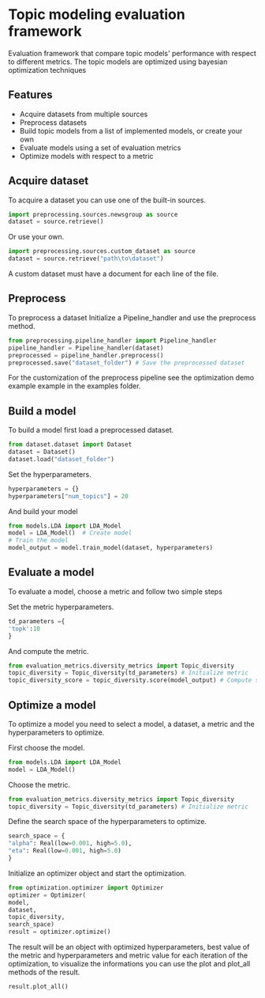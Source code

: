 # Topic modeling evaluation framework


Evaluation framework that compare topic models' performance with respect to different metrics. The topic models are optimized using bayesian optimization techniques

Features
--------

* Acquire datasets from multiple sources
* Preprocess datasets
* Build topic models from a list of implemented  models, or create your own
* Evaluate models using a set of evaluation metrics
* Optimize models with respect to a metric

Acquire dataset
---------------

To acquire a dataset you can use one of the built-in sources.

```python
import preprocessing.sources.newsgroup as source
dataset = source.retrieve()
```

Or use your own.

```python
import preprocessing.sources.custom_dataset as source
dataset = source.retrieve("path\to\dataset")
```
A custom dataset must have a document for each line of the file.

Preprocess
----------

To preprocess a dataset Initialize a Pipeline_handler and use the preprocess method.

```python
from preprocessing.pipeline_handler import Pipeline_handler
pipeline_handler = Pipeline_handler(dataset)
preprocessed = pipeline_handler.preprocess()
preprocessed.save("dataset_folder") # Save the preprocessed dataset
```
For the customization of the preprocess pipeline see the optimization demo example example in the examples folder.

Build a model
-------------

To build a model first load a preprocessed dataset.

```python
from dataset.dataset import Dataset
dataset = Dataset()
dataset.load("dataset_folder")
```
Set the hyperparameters.

```python
hyperparameters = {}
hyperparameters["num_topics"] = 20
```
And build your model

```python
from models.LDA import LDA_Model
model = LDA_Model()  # Create model
# Train the model
model_output = model.train_model(dataset, hyperparameters)
```

Evaluate a model
----------------

To evaluate a model, choose a metric and follow two simple steps

Set the metric hyperparameters.

```python
td_parameters ={
'topk':10
}
```
And compute the metric.

```python
from evaluation_metrics.diversity_metrics import Topic_diversity
topic_diversity = Topic_diversity(td_parameters) # Initialize metric
topic_diversity_score = topic_diversity.score(model_output) # Compute score of the metric
``` 

Optimize a model
----------------

To optimize a model you need to select a model, a dataset, a metric and the hyperparameters to optimize.

First choose the model.

```python
from models.LDA import LDA_Model
model = LDA_Model()
```

Choose the metric.

```python
from evaluation_metrics.diversity_metrics import Topic_diversity
topic_diversity = Topic_diversity(td_parameters) # Initialize metric
```

Define the search space of the hyperparameters to optimize.

```python
search_space = {
"alpha": Real(low=0.001, high=5.0),
"eta": Real(low=0.001, high=5.0)
}
```

Initialize an optimizer object and start the optimization.

```python
from optimization.optimizer import Optimizer
optimizer = Optimizer(
model,
dataset,
topic_diversity,
search_space)
result = optimizer.optimize()
```
 
The result will be an object with optimized hyperparameters, best value of the metric and hyperparameters and metric value for each iteration of the optimization, to visualize the informations you can use the plot and plot_all methods of the result.

```python
result.plot_all()
```
